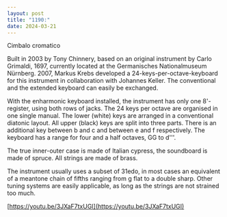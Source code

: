```yaml
---
layout: post
title: "1190:"
date: 2024-03-21
---
```


Cimbalo cromatico

Built in 2003 by Tony Chinnery, based on an original instrument by Carlo Grimaldi, 1697, currently located at the Germanisches Nationalmuseum Nürnberg. 2007, Markus Krebs developed a 24-keys-per-octave-keyboard for this instrument in collaboration with Johannes Keller. The conventional and the extended keyboard can easily be exchanged.

With the enharmonic keyboard installed, the instrument has only one 8'-register, using both rows of jacks. The 24 keys per octave are organised in one single manual. The lower (white) keys are arranged in a conventional diatonic layout. All upper (black) keys are split into three parts. There is an additional key between b and c and between e and f respectively. The keyboard has a range for four and a half octaves, GG to d'''.

The true inner-outer case is made of Italian cypress, the soundboard is made of spruce. All strings are made of brass.

The instrument usually uses a subset of 31edo, in most cases an equivalent of a meantone chain of fifths ranging from g flat to a double sharp. Other tuning systems are easily applicable, as long as the strings are not strained too much.

[https://youtu.be/3JXaF7txUGI](https://youtu.be/3JXaF7txUGI)
